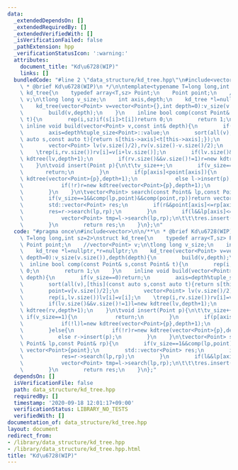 ```yaml
---
data:
  _extendedDependsOn: []
  _extendedRequiredBy: []
  _extendedVerifiedWith: []
  _isVerificationFailed: false
  _pathExtension: hpp
  _verificationStatusIcon: ':warning:'
  attributes:
    document_title: "Kd\u6728(WIP)"
    links: []
  bundledCode: "#line 2 \"data_structure/kd_tree.hpp\"\n#include<vector>\n\n/**\n\
    \ * @brief Kd\u6728(WIP)\n */\n\ntemplate<typename T=long long,int sz=2>\nstruct\
    \ kd_tree{\n    typedef array<T,sz> Point;\n    Point point;\n    //vector<Point>\
    \ v;\n\tlong long v_size;\n    int axis,depth;\n    kd_tree *l=nullptr,*r=nullptr;\n\
    \    kd_tree(vector<Point> v=vector<Point>{},int depth=0):v_size(v.size()),depth(depth){\n\
    \        build(v,depth);\n    }\n    inline bool comp(const Point& s,const Point&\
    \ t){\n        rep(i,sz)if(s[i]>t[i])return 0;\n        return 1;\n    }\n   \
    \ inline void build(vector<Point> v,const int& depth){\n        if(v_size==0)return;\n\
    \        axis=depth%tuple_size<Point>::value;\n        sort(all(v),[this](const\
    \ auto s,const auto t){return s[this->axis]<t[this->axis];});\n        point=v[v.size()/2];\n\
    \        vector<Point> lv(v.size()/2),rv(v.size()-v.size()/2);\n        rep(i,lv.size())lv[i]=v[i];\n\
    \    \trep(i,rv.size())rv[i]=v[i+lv.size()];\n        if(lv.size()&&v.size()!=1)l=new\
    \ kdtree(lv,depth+1);\n        if(rv.size()&&v.size()!=1)r=new kdtree(rv,depth+1);\n\
    \    }\n\tvoid insert(Point p){\n\t\tv_size++;\n        if(v_size==1){\n     \
    \       return;\n        }\n        if(p[axis]<point[axis]){\n            if(!l)l=new\
    \ kdtree(vector<Point>{p},depth+1);\n            else l->insert(p);\n        }else{\n\
    \            if(!r)r=new kdtree(vector<Point>{p},depth+1);\n            else r->insert(p);\n\
    \        }\n    }\n\tvector<Point> search(const Point& lp,const Point& rp){\n\
    \        if(v_size==1&&comp(lp,point)&&comp(point,rp))return vector<Point>{point};\n\
    \        std::vector<Point> res;\n        if(r&&point[axis]<=rp[axis]){\n    \
    \        res=r->search(lp,rp);\n        }\n        if(l&&lp[axis]<=point[axis]){\n\
    \            vector<Point> tmp=l->search(lp,rp);\n\t\t\tres.insert(res.end(),all(tmp));\n\
    \        }\n        return res;\n    }\n};\n"
  code: "#pragma once\n#include<vector>\n\n/**\n * @brief Kd\u6728(WIP)\n */\n\ntemplate<typename\
    \ T=long long,int sz=2>\nstruct kd_tree{\n    typedef array<T,sz> Point;\n   \
    \ Point point;\n    //vector<Point> v;\n\tlong long v_size;\n    int axis,depth;\n\
    \    kd_tree *l=nullptr,*r=nullptr;\n    kd_tree(vector<Point> v=vector<Point>{},int\
    \ depth=0):v_size(v.size()),depth(depth){\n        build(v,depth);\n    }\n  \
    \  inline bool comp(const Point& s,const Point& t){\n        rep(i,sz)if(s[i]>t[i])return\
    \ 0;\n        return 1;\n    }\n    inline void build(vector<Point> v,const int&\
    \ depth){\n        if(v_size==0)return;\n        axis=depth%tuple_size<Point>::value;\n\
    \        sort(all(v),[this](const auto s,const auto t){return s[this->axis]<t[this->axis];});\n\
    \        point=v[v.size()/2];\n        vector<Point> lv(v.size()/2),rv(v.size()-v.size()/2);\n\
    \        rep(i,lv.size())lv[i]=v[i];\n    \trep(i,rv.size())rv[i]=v[i+lv.size()];\n\
    \        if(lv.size()&&v.size()!=1)l=new kdtree(lv,depth+1);\n        if(rv.size()&&v.size()!=1)r=new\
    \ kdtree(rv,depth+1);\n    }\n\tvoid insert(Point p){\n\t\tv_size++;\n       \
    \ if(v_size==1){\n            return;\n        }\n        if(p[axis]<point[axis]){\n\
    \            if(!l)l=new kdtree(vector<Point>{p},depth+1);\n            else l->insert(p);\n\
    \        }else{\n            if(!r)r=new kdtree(vector<Point>{p},depth+1);\n \
    \           else r->insert(p);\n        }\n    }\n\tvector<Point> search(const\
    \ Point& lp,const Point& rp){\n        if(v_size==1&&comp(lp,point)&&comp(point,rp))return\
    \ vector<Point>{point};\n        std::vector<Point> res;\n        if(r&&point[axis]<=rp[axis]){\n\
    \            res=r->search(lp,rp);\n        }\n        if(l&&lp[axis]<=point[axis]){\n\
    \            vector<Point> tmp=l->search(lp,rp);\n\t\t\tres.insert(res.end(),all(tmp));\n\
    \        }\n        return res;\n    }\n};"
  dependsOn: []
  isVerificationFile: false
  path: data_structure/kd_tree.hpp
  requiredBy: []
  timestamp: '2020-09-18 12:01:17+09:00'
  verificationStatus: LIBRARY_NO_TESTS
  verifiedWith: []
documentation_of: data_structure/kd_tree.hpp
layout: document
redirect_from:
- /library/data_structure/kd_tree.hpp
- /library/data_structure/kd_tree.hpp.html
title: "Kd\u6728(WIP)"
---
```

